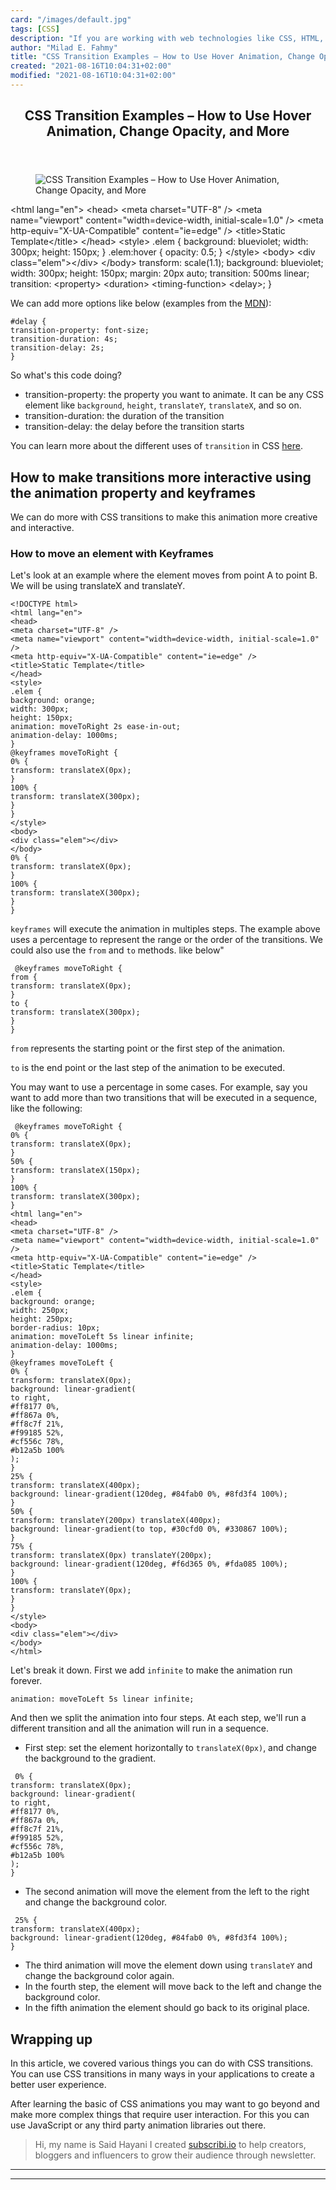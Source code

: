 ```yaml
---
card: "/images/default.jpg"
tags: [CSS]
description: "If you are working with web technologies like CSS, HTML, and "
author: "Milad E. Fahmy"
title: "CSS Transition Examples – How to Use Hover Animation, Change Opacity, and More"
created: "2021-08-16T10:04:31+02:00"
modified: "2021-08-16T10:04:31+02:00"
---
```

<div class="site-wrapper">
<main id="site-main" class="site-main outer">
<div class="inner">
<article class="post-full post tag-css tag-animation tag-javascript tag-web-development ">
<header class="post-full-header">
<h1 class="post-full-title">CSS Transition Examples – How to Use Hover Animation, Change Opacity, and More</h1>
</header>
<figure class="post-full-image">
<picture>
<source media="(max-width: 700px)" sizes="1px" srcset="data:image/gif;base64,R0lGODlhAQABAIAAAAAAAP///yH5BAEAAAAALAAAAAABAAEAAAIBRAA7 1w">
<source media="(min-width: 701px)" sizes="(max-width: 800px) 400px,
(max-width: 1170px) 700px,
1400px" srcset="/news/content/images/size/w300/2020/10/Untitled--2--1.png 300w,
/news/content/images/size/w600/2020/10/Untitled--2--1.png 600w,
/news/content/images/size/w1000/2020/10/Untitled--2--1.png 1000w,
/news/content/images/size/w2000/2020/10/Untitled--2--1.png 2000w">
<img onerror="this.style.display='none'" src="/news/content/images/size/w2000/2020/10/Untitled--2--1.png" alt="CSS Transition Examples – How to Use Hover Animation, Change Opacity, and More">
</picture>
</figure>
<section class="post-full-content">
<div class="post-content">
&lt;html lang="en"&gt;
&lt;head&gt;
&lt;meta charset="UTF-8" /&gt;
&lt;meta name="viewport" content="width=device-width, initial-scale=1.0" /&gt;
&lt;meta http-equiv="X-UA-Compatible" content="ie=edge" /&gt;
&lt;title&gt;Static Template&lt;/title&gt;
&lt;/head&gt;
&lt;style&gt;
.elem {
background: blueviolet;
width: 300px;
height: 150px;
}
.elem:hover {
opacity: 0.5;
}
&lt;/style&gt;
&lt;body&gt;
&lt;div class="elem"&gt;&lt;/div&gt;
&lt;/body&gt;
transform: scale(1.1);
background: blueviolet;
width: 300px;
height: 150px;
margin: 20px auto;
transition: 500ms linear;
transition: &lt;property&gt; &lt;duration&gt; &lt;timing-function&gt; &lt;delay&gt;;
}</code></pre><p>We can add more options like below (examples from the <a href="https://developer.mozilla.org/en-US/docs/Web/CSS/CSS_Transitions/Using_CSS_transitions">MDN</a>):</p><pre><code class="language-css">#delay {
transition-property: font-size;
transition-duration: 4s;
transition-delay: 2s;
}</code></pre><p>So what's this code doing?</p><ul><li>transition-property: the property you want to animate. It can be any CSS element like <code>background</code>, <code>height</code>, <code>translateY</code>, <code>translateX</code>, and so on. </li><li>transition-duration: the duration of the transition</li><li>transition-delay: the delay before the transition starts</li></ul><p>You can learn more about the different uses of <code>transition</code> in CSS <a href="https://developer.mozilla.org/en-US/docs/Web/CSS/CSS_Transitions/Using_CSS_transitions">here</a>.</p><h2 id="how-to-make-transitions-more-interactive-using-the-animation-property-and-keyframes">How to make transitions more interactive using the animation property and keyframes</h2><p>We can do more with CSS transitions to make this animation more creative and interactive.</p><h3 id="how-to-move-an-element-with-keyframes">How to move an element with Keyframes</h3><p>Let's look at an example where the element moves from point A to point B. We will be using translateX and translateY.</p><pre><code class="language-html">&lt;!DOCTYPE html&gt;
&lt;html lang="en"&gt;
&lt;head&gt;
&lt;meta charset="UTF-8" /&gt;
&lt;meta name="viewport" content="width=device-width, initial-scale=1.0" /&gt;
&lt;meta http-equiv="X-UA-Compatible" content="ie=edge" /&gt;
&lt;title&gt;Static Template&lt;/title&gt;
&lt;/head&gt;
&lt;style&gt;
.elem {
background: orange;
width: 300px;
height: 150px;
animation: moveToRight 2s ease-in-out;
animation-delay: 1000ms;
}
@keyframes moveToRight {
0% {
transform: translateX(0px);
}
100% {
transform: translateX(300px);
}
}
&lt;/style&gt;
&lt;body&gt;
&lt;div class="elem"&gt;&lt;/div&gt;
&lt;/body&gt;
0% {
transform: translateX(0px);
}
100% {
transform: translateX(300px);
}
}</code></pre><p><code>keyframes</code> will execute the animation in multiples steps. The example above uses a percentage to represent the range or the order of the transitions. We could also use the <code>from</code> and <code>to</code> methods. like below"</p><pre><code class="language-css"> @keyframes moveToRight {
from {
transform: translateX(0px);
}
to {
transform: translateX(300px);
}
}</code></pre><p><code>from</code> represents the starting point or the first step of the animation.</p><p><code>to</code> is the end point or the last step of the animation to be executed.</p><p>You may want to use a percentage in some cases. For example, say you want to add more than two transitions that will be executed in a sequence, like the following:</p><pre><code class="language-css"> @keyframes moveToRight {
0% {
transform: translateX(0px);
}
50% {
transform: translateX(150px);
}
100% {
transform: translateX(300px);
}
&lt;html lang="en"&gt;
&lt;head&gt;
&lt;meta charset="UTF-8" /&gt;
&lt;meta name="viewport" content="width=device-width, initial-scale=1.0" /&gt;
&lt;meta http-equiv="X-UA-Compatible" content="ie=edge" /&gt;
&lt;title&gt;Static Template&lt;/title&gt;
&lt;/head&gt;
&lt;style&gt;
.elem {
background: orange;
width: 250px;
height: 250px;
border-radius: 10px;
animation: moveToLeft 5s linear infinite;
animation-delay: 1000ms;
}
@keyframes moveToLeft {
0% {
transform: translateX(0px);
background: linear-gradient(
to right,
#ff8177 0%,
#ff867a 0%,
#ff8c7f 21%,
#f99185 52%,
#cf556c 78%,
#b12a5b 100%
);
}
25% {
transform: translateX(400px);
background: linear-gradient(120deg, #84fab0 0%, #8fd3f4 100%);
}
50% {
transform: translateY(200px) translateX(400px);
background: linear-gradient(to top, #30cfd0 0%, #330867 100%);
}
75% {
transform: translateX(0px) translateY(200px);
background: linear-gradient(120deg, #f6d365 0%, #fda085 100%);
}
100% {
transform: translateY(0px);
}
}
&lt;/style&gt;
&lt;body&gt;
&lt;div class="elem"&gt;&lt;/div&gt;
&lt;/body&gt;
&lt;/html&gt;
</code></pre><p>Let's break it down. First we add <code>infinite</code> to make the animation run forever.</p><pre><code class="language-css">animation: moveToLeft 5s linear infinite;</code></pre><p>And then we split the animation into four steps. At each step, we'll run a different transition and all the animation will run in a sequence.</p><ul><li>First step: set the element horizontally to <code>translateX(0px)</code>, and change the background to the gradient. </li></ul><pre><code class="language-css"> 0% {
transform: translateX(0px);
background: linear-gradient(
to right,
#ff8177 0%,
#ff867a 0%,
#ff8c7f 21%,
#f99185 52%,
#cf556c 78%,
#b12a5b 100%
);
}</code></pre><ul><li>The second animation will move the element from the left to the right and change the background color.</li></ul><pre><code class="language-css"> 25% {
transform: translateX(400px);
background: linear-gradient(120deg, #84fab0 0%, #8fd3f4 100%);
}</code></pre><ul><li>The third animation will move the element down using <code>translateY</code> and change the background color again.</li><li>In the fourth step, the element will move back to the left and change the background color.</li><li>In the fifth animation the element should go back to its original place.</li></ul><h2 id="wrapping-up">Wrapping up</h2><p>In this article, we covered various things you can do with CSS transitions. You can use CSS transitions in many ways in your applications to create a better user experience.</p><p>After learning the basic of CSS animations you may want to go beyond and make more complex things that require user interaction. For this you can use JavaScript or any third party animation libraries out there.</p><blockquote>Hi, my name is Said Hayani I created <a href="https://subscribi.io/">subscribi.io</a> to help creators, bloggers and influencers to grow their audience through newsletter.</blockquote>
</div>
<hr>
<hr>
</section>
</article>
</div>
</main>
</div>
<!-- Google Tag Manager (noscript) -->
<!-- End Google Tag Manager (noscript) -->
